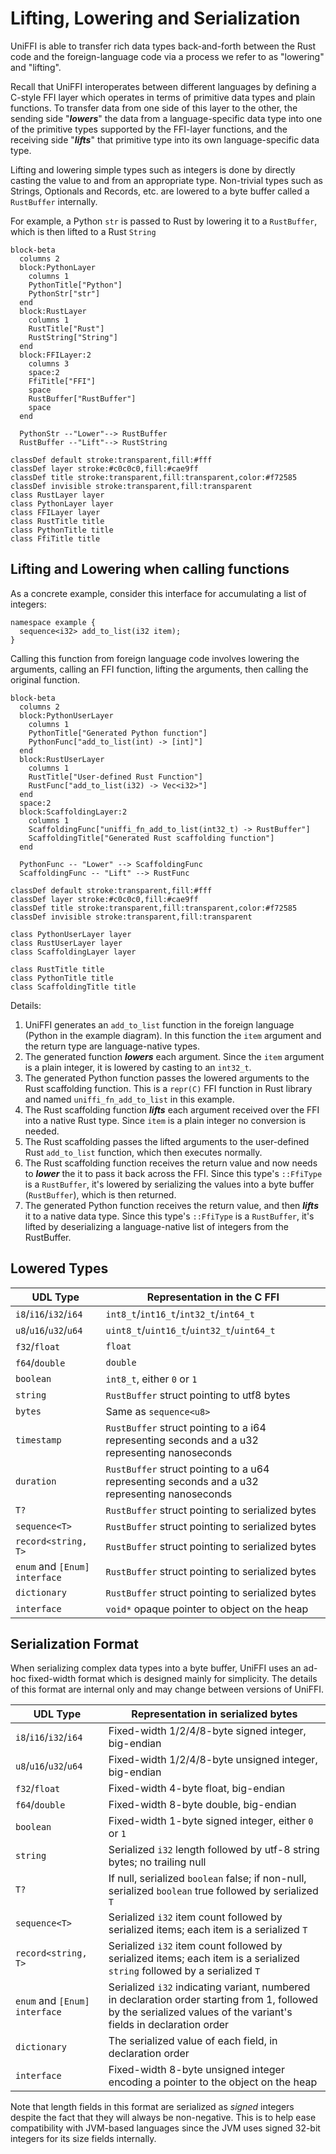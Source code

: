 # Lifting, Lowering and Serialization

UniFFI is able to transfer rich data types back-and-forth between the Rust
code and the foreign-language code via a process we refer to as "lowering"
and "lifting".

Recall that UniFFI interoperates between different languages by defining
a C-style FFI layer which operates in terms of primitive data types and
plain functions. To transfer data from one side of this layer to the other,
the sending side "***lowers***" the data from a language-specific data type
into one of the primitive types supported by the FFI-layer functions, and the
receiving side "***lifts***" that primitive type into its own language-specific
data type.

Lifting and lowering simple types such as integers is done by directly casting the
value to and from an appropriate type. Non-trivial types such as Strings, Optionals and
Records, etc. are lowered to a byte buffer called a `RustBuffer` internally.

For example, a Python `str` is passed to Rust by lowering it to a `RustBuffer`, which is then
lifted to a Rust `String`

```mermaid
block-beta
  columns 2
  block:PythonLayer
    columns 1
    PythonTitle["Python"]
    PythonStr["str"]
  end
  block:RustLayer
    columns 1
    RustTitle["Rust"]
    RustString["String"]
  end
  block:FFILayer:2
    columns 3
    space:2
    FfiTitle["FFI"]
    space
    RustBuffer["RustBuffer"]
    space
  end

  PythonStr --"Lower"--> RustBuffer
  RustBuffer --"Lift"--> RustString

classDef default stroke:transparent,fill:#fff
classDef layer stroke:#c0c0c0,fill:#cae9ff
classDef title stroke:transparent,fill:transparent,color:#f72585
classDef invisible stroke:transparent,fill:transparent
class RustLayer layer
class PythonLayer layer
class FFILayer layer
class RustTitle title
class PythonTitle title
class FfiTitle title
```

## Lifting and Lowering when calling functions

As a concrete example, consider this interface for accumulating a list of integers:

```idl
namespace example {
  sequence<i32> add_to_list(i32 item);
}
```

Calling this function from foreign language code involves lowering the arguments, calling an FFI
function, lifting the arguments, then calling the original function.

```mermaid
block-beta
  columns 2
  block:PythonUserLayer
    columns 1
    PythonTitle["Generated Python function"]
    PythonFunc["add_to_list(int) -> [int]"]
  end
  block:RustUserLayer
    columns 1
    RustTitle["User-defined Rust Function"]
    RustFunc["add_to_list(i32) -> Vec<i32>"]
  end
  space:2
  block:ScaffoldingLayer:2
    columns 1
    ScaffoldingFunc["uniffi_fn_add_to_list(int32_t) -> RustBuffer"]
    ScaffoldingTitle["Generated Rust scaffolding function"]
  end

  PythonFunc -- "Lower" --> ScaffoldingFunc
  ScaffoldingFunc -- "Lift" --> RustFunc

classDef default stroke:transparent,fill:#fff
classDef layer stroke:#c0c0c0,fill:#cae9ff
classDef title stroke:transparent,fill:transparent,color:#f72585
classDef invisible stroke:transparent,fill:transparent

class PythonUserLayer layer
class RustUserLayer layer
class ScaffoldingLayer layer

class RustTitle title
class PythonTitle title
class ScaffoldingTitle title
```

Details:

1. UniFFI generates an `add_to_list` function in the foreign language (Python in the example
   diagram).  In this function the `item` argument and the return type are language-native types.
2. The generated function ***lowers*** each argument.  Since the `item` argument is a plain integer,
   it is lowered by casting to an `int32_t`.
3. The generated Python function passes the lowered arguments to the Rust scaffolding function.
   This is a `repr(C)` FFI function in Rust library and named `uniffi_fn_add_to_list` in this example.
4. The Rust scaffolding function ***lifts*** each argument received over the FFI into a native Rust type.
   Since `item` is a plain integer no conversion is needed.
5. The Rust scaffolding passes the lifted arguments to the user-defined Rust `add_to_list` function, which then executes normally.
6. The Rust scaffolding function receives the return value and now needs to ***lower*** the it to pass it back across the FFI.
   Since this type's `::FfiType` is a `RustBuffer`, it's lowered by serializing the values into a byte buffer (`RustBuffer`), which is then returned.
7. The generated Python function receives the return value, and then ***lifts*** it to a native data type.
   Since this type's `::FfiType` is a `RustBuffer`, it's lifted by deserializing a language-native list of integers from the RustBuffer.

## Lowered Types

| UDL Type | Representation in the C FFI |
|----------|-----------------------------|
| `i8`/`i16`/`i32`/`i64` | `int8_t`/`int16_t`/`int32_t`/`int64_t` |
| `u8`/`u16`/`u32`/`u64` | `uint8_t`/`uint16_t`/`uint32_t`/`uint64_t` |
| `f32`/`float` | `float` |
| `f64`/`double` | `double` |
| `boolean` | `int8_t`, either `0` or `1` |
| `string` | `RustBuffer` struct pointing to utf8 bytes |
| `bytes` | Same as `sequence<u8>` |
| `timestamp` | `RustBuffer` struct pointing to a i64 representing seconds and a u32 representing nanoseconds |
| `duration` | `RustBuffer` struct pointing to a u64 representing seconds and a u32 representing nanoseconds |
| `T?` | `RustBuffer` struct pointing to serialized bytes |
| `sequence<T>` | `RustBuffer` struct pointing to serialized bytes |
| `record<string, T>` | `RustBuffer` struct pointing to serialized bytes |
| `enum` and `[Enum] interface` | `RustBuffer` struct pointing to serialized bytes |
| `dictionary` | `RustBuffer` struct pointing to serialized bytes |
| `interface` | `void*` opaque pointer to object on the heap |


## Serialization Format

When serializing complex data types into a byte buffer, UniFFI uses an
ad-hoc fixed-width format which is designed mainly for simplicity.
The details of this format are internal only and may change between versions of UniFFI.

| UDL Type | Representation in serialized bytes |
|----------|-----------------------------|
| `i8`/`i16`/`i32`/`i64` | Fixed-width 1/2/4/8-byte signed integer, big-endian|
| `u8`/`u16`/`u32`/`u64` | Fixed-width 1/2/4/8-byte unsigned integer, big-endian |
| `f32`/`float` | Fixed-width 4-byte float, big-endian |
| `f64`/`double` | Fixed-width 8-byte double, big-endian |
| `boolean` | Fixed-width 1-byte signed integer, either `0` or `1` |
| `string` | Serialized `i32` length followed by utf-8 string bytes; no trailing null |
| `T?` | If null, serialized `boolean` false; if non-null, serialized `boolean` true followed by serialized `T` |
| `sequence<T>` | Serialized `i32` item count followed by serialized items; each item is a serialized `T` |
| `record<string, T>` | Serialized `i32` item count followed by serialized items; each item is a serialized `string` followed by a serialized `T` |
| `enum` and `[Enum] interface` | Serialized `i32` indicating variant, numbered in declaration order starting from 1, followed by the serialized values of the variant's fields in declaration order |
| `dictionary` | The serialized value of each field, in declaration order |
| `interface` | Fixed-width 8-byte unsigned integer encoding a pointer to the object on the heap |

Note that length fields in this format are serialized as *signed* integers
despite the fact that they will always be non-negative. This is to help
ease compatibility with JVM-based languages since the JVM uses signed 32-bit
integers for its size fields internally.
